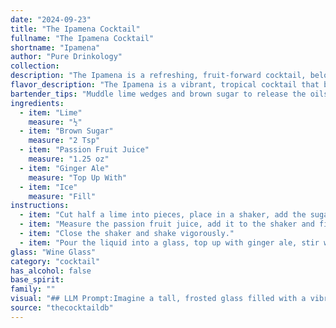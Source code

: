 ```yaml
---
date: "2024-09-23"
title: "The Ipamena Cocktail"
fullname: "The Ipamena Cocktail"
shortname: "Ipamena"
author: "Pure Drinkology"
collection:
description: "The Ipamena is a refreshing, fruit-forward cocktail, belonging to the highball family.  Its origin is likely inspired by the tropical flavors of South America, combining the tartness of lime and passion fruit with the sweetness of brown sugar and the effervescence of ginger ale. "
flavor_description: "The Ipamena is a vibrant, tropical cocktail that bursts with a sweet-tart flavor. The lime and passion fruit create a bright citrusy base, tempered by the brown sugar's mellow sweetness. A hint of ginger spice from the ginger ale adds complexity, while the ice keeps it refreshing and bubbly.  It's a delicious, tangy drink that's perfect for a warm day. "
bartender_tips: "Muddle lime wedges and brown sugar to release the oils and create a fragrant base.  Use fresh passion fruit juice for the best flavor. Add ice before the ginger ale to ensure a well-chilled drink.  Gently stir, don't shake, to avoid excessive dilution. Garnish with a lime wheel and a passion fruit wedge for a vibrant presentation.  Enjoy! "
ingredients:
  - item: "Lime"
    measure: "½"
  - item: "Brown Sugar"
    measure: "2 Tsp"
  - item: "Passion Fruit Juice"
    measure: "1.25 oz"
  - item: "Ginger Ale"
    measure: "Top Up With"
  - item: "Ice"
    measure: "Fill"
instructions:
  - item: "Cut half a lime into pieces, place in a shaker, add the sugar and crush."
  - item: "Measure the passion fruit juice, add it to the shaker and fill up with ice cubes."
  - item: "Close the shaker and shake vigorously."
  - item: "Pour the liquid into a glass, top up with ginger ale, stir with a teaspoon and then garnish the rim of the glass with a slice of lime."
glass: "Wine Glass"
category: "cocktail"
has_alcohol: false
base_spirit:
family: ""
visual: "## LLM Prompt:Imagine a tall, frosted glass filled with a vibrant, layered cocktail named Ipamena. Describe its appearance, focusing on the following:* **Color:**  What shades and hues are present? Is it a single color or a gradient? How does the light play off the layers? * **Texture:** Is it smooth or bubbly? Are there any visible elements like seeds or ice?  How does the texture contribute to the overall visual appeal? * **Layers:**  How many distinct layers are there?  Are they clearly defined or do they blend? What colors and textures define each layer?* **Garnish:** What garnish, if any, is used to accentuate the drink? How does it enhance the visual presentation? * **Overall Impression:**  What is the overall feeling evoked by the visual presentation of the Ipamena? Is it refreshing, exotic, or playful? **Bonus:**  Include sensory details. What sounds are created when the ice clinking against the glass?  What does the drink smell like? "
source: "thecocktaildb"
---
```


